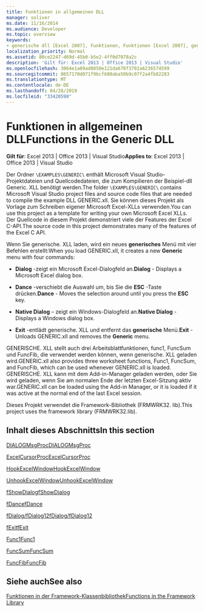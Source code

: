 ```yaml
---
title: Funktionen in allgemeinen DLL
manager: soliver
ms.date: 11/16/2014
ms.audience: Developer
ms.topic: overview
keywords:
- generische dll [Excel 2007], Funktionen, Funktionen [Excel 2007], generische DLL
localization_priority: Normal
ms.assetid: 80ce2247-d69d-45b0-b5e2-4ff0d7078a2c
description: 'Gilt für: Excel 2013 | Office 2013 | Visual Studio'
ms.openlocfilehash: 3064e1a09ad8850e121da678f3702a6236574599
ms.sourcegitcommit: 8657170d071f9bcf680aba50b9c07f2a4fb82283
ms.translationtype: MT
ms.contentlocale: de-DE
ms.lasthandoff: 04/28/2019
ms.locfileid: "33420598"
---
```

# <a name="functions-in-the-generic-dll"></a><span data-ttu-id="393a7-104">Funktionen in allgemeinen DLL</span><span class="sxs-lookup"><span data-stu-id="393a7-104">Functions in the Generic DLL</span></span>

 <span data-ttu-id="393a7-105">**Gilt für**: Excel 2013 | Office 2013 | Visual Studio</span><span class="sxs-lookup"><span data-stu-id="393a7-105">**Applies to**: Excel 2013 | Office 2013 | Visual Studio</span></span> 
  
<span data-ttu-id="393a7-106">Der Ordner `\EXAMPLES\GENERIC\` enthält Microsoft Visual Studio-Projektdateien und Quellcodedateien, die zum Kompilieren der Beispiel-dll Generic. XLL benötigt werden.</span><span class="sxs-lookup"><span data-stu-id="393a7-106">The folder  `\EXAMPLES\GENERIC\` contains Microsoft Visual Studio project files and source code files that are needed to compile the example DLL GENERIC.xll.</span></span> <span data-ttu-id="393a7-107">Sie können dieses Projekt als Vorlage zum Schreiben eigener Microsoft Excel-XLLs verwenden.</span><span class="sxs-lookup"><span data-stu-id="393a7-107">You can use this project as a template for writing your own Microsoft Excel XLLs.</span></span> <span data-ttu-id="393a7-108">Der Quellcode in diesem Projekt demonstriert viele der Features der Excel C-API.</span><span class="sxs-lookup"><span data-stu-id="393a7-108">The source code in this project demonstrates many of the features of the Excel C API.</span></span> 
  
<span data-ttu-id="393a7-109">Wenn Sie generische. XLL laden, wird ein neues **generisches** Menü mit vier Befehlen erstellt:</span><span class="sxs-lookup"><span data-stu-id="393a7-109">When you load GENERIC.xll, it creates a new **Generic** menu with four commands:</span></span> 
  
- <span data-ttu-id="393a7-110">**Dialog** -zeigt ein Microsoft Excel-Dialogfeld an.</span><span class="sxs-lookup"><span data-stu-id="393a7-110">**Dialog** - Displays a Microsoft Excel dialog box.</span></span> 
    
- <span data-ttu-id="393a7-111">**Dance** -verschiebt die Auswahl um, bis Sie die **ESC** -Taste drücken.</span><span class="sxs-lookup"><span data-stu-id="393a7-111">**Dance** - Moves the selection around until you press the **ESC** key.</span></span> 
    
- <span data-ttu-id="393a7-112">**Native Dialog** – zeigt ein Windows-Dialogfeld an.</span><span class="sxs-lookup"><span data-stu-id="393a7-112">**Native Dialog** - Displays a Windows dialog box.</span></span> 
    
- <span data-ttu-id="393a7-113">**Exit** -entlädt generische. XLL und entfernt das **generische** Menü.</span><span class="sxs-lookup"><span data-stu-id="393a7-113">**Exit** - Unloads GENERIC.xll and removes the **Generic** menu.</span></span> 
    
<span data-ttu-id="393a7-114">GENERISCHE. XLL stellt auch drei Arbeitsblattfunktionen, func1, FuncSum und FuncFib, die verwendet werden können, wenn generische. XLL geladen wird.</span><span class="sxs-lookup"><span data-stu-id="393a7-114">GENERIC.xll also provides three worksheet functions, Func1, FuncSum, and FuncFib, which can be used whenever GENERIC.xll is loaded.</span></span> <span data-ttu-id="393a7-115">GENERISCHE. XLL kann mit dem Add-in-Manager geladen werden, oder Sie wird geladen, wenn Sie am normalen Ende der letzten Excel-Sitzung aktiv war.</span><span class="sxs-lookup"><span data-stu-id="393a7-115">GENERIC.xll can be loaded using the Add-in Manager, or it is loaded if it was active at the normal end of the last Excel session.</span></span>
  
<span data-ttu-id="393a7-116">Dieses Projekt verwendet die Framework-Bibliothek (FRMWRK32. lib).</span><span class="sxs-lookup"><span data-stu-id="393a7-116">This project uses the framework library (FRMWRK32.lib).</span></span>
  
## <a name="in-this-section"></a><span data-ttu-id="393a7-117">Inhalt dieses Abschnitts</span><span class="sxs-lookup"><span data-stu-id="393a7-117">In this section</span></span>

[<span data-ttu-id="393a7-118">DIALOGMsgProc</span><span class="sxs-lookup"><span data-stu-id="393a7-118">DIALOGMsgProc</span></span>](dialogmsgproc.md)
  
[<span data-ttu-id="393a7-119">ExcelCursorProc</span><span class="sxs-lookup"><span data-stu-id="393a7-119">ExcelCursorProc</span></span>](excelcursorproc.md)
  
[<span data-ttu-id="393a7-120">HookExcelWindow</span><span class="sxs-lookup"><span data-stu-id="393a7-120">HookExcelWindow</span></span>](hookexcelwindow.md)
  
[<span data-ttu-id="393a7-121">UnhookExcelWindow</span><span class="sxs-lookup"><span data-stu-id="393a7-121">UnhookExcelWindow</span></span>](unhookexcelwindow.md)
  
[<span data-ttu-id="393a7-122">fShowDialog</span><span class="sxs-lookup"><span data-stu-id="393a7-122">fShowDialog</span></span>](fshowdialog.md)
  
[<span data-ttu-id="393a7-123">fDance</span><span class="sxs-lookup"><span data-stu-id="393a7-123">fDance</span></span>](fdance.md)
  
[<span data-ttu-id="393a7-124">fDialog/fDialog12</span><span class="sxs-lookup"><span data-stu-id="393a7-124">fDialog/fDialog12</span></span>](fdialog-fdialog12.md)
  
[<span data-ttu-id="393a7-125">fExit</span><span class="sxs-lookup"><span data-stu-id="393a7-125">fExit</span></span>](fexit.md)
  
[<span data-ttu-id="393a7-126">Func1</span><span class="sxs-lookup"><span data-stu-id="393a7-126">Func1</span></span>](func1.md)
  
[<span data-ttu-id="393a7-127">FuncSum</span><span class="sxs-lookup"><span data-stu-id="393a7-127">FuncSum</span></span>](funcsum.md)
  
[<span data-ttu-id="393a7-128">FuncFib</span><span class="sxs-lookup"><span data-stu-id="393a7-128">FuncFib</span></span>](funcfib.md)
  
## <a name="see-also"></a><span data-ttu-id="393a7-129">Siehe auch</span><span class="sxs-lookup"><span data-stu-id="393a7-129">See also</span></span>



[<span data-ttu-id="393a7-130">Funktionen in der Framework-Klassenbibliothek</span><span class="sxs-lookup"><span data-stu-id="393a7-130">Functions in the Framework Library</span></span>](functions-in-the-framework-library.md)


